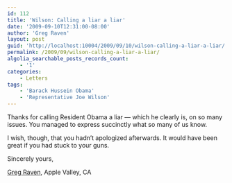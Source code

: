 ```yaml
---
id: 112
title: 'Wilson: Calling a liar a liar'
date: '2009-09-10T12:31:00-08:00'
author: 'Greg Raven'
layout: post
guid: 'http://localhost:10004/2009/09/10/wilson-calling-a-liar-a-liar/'
permalink: /2009/09/wilson-calling-a-liar-a-liar/
algolia_searchable_posts_records_count:
    - '1'
categories:
    - Letters
tags:
    - 'Barack Hussein Obama'
    - 'Representative Joe Wilson'
---
```


Thanks for calling Resident Obama a liar — which he clearly is, on so many issues. You managed to express succinctly what so many of us know.

I wish, though, that you hadn’t apologized afterwards. It would have been great if you had stuck to your guns.

Sincerely yours,

[Greg Raven](https://www.gregraven.org/), Apple Valley, CA
